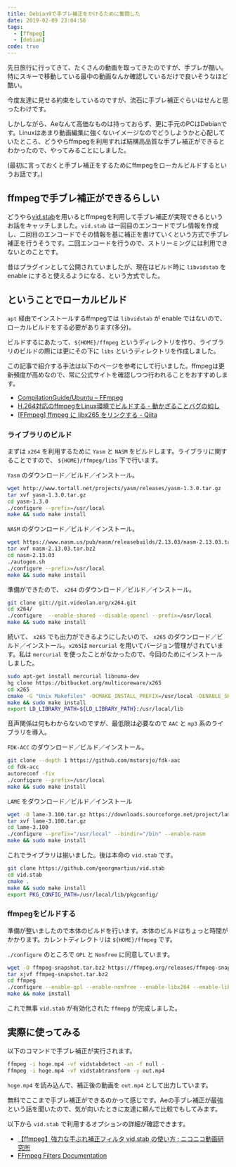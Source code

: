 ```yaml
---
title: Debian9で手ブレ補正をかけるために奮闘した
date: 2019-02-09 23:04:56
tags:
  - [ffmpeg]
  - [debian]
code: true
---
```

先日旅行に行ってきて、たくさんの動画を取ってきたのですが、手ブレが酷い。特にスキーで移動している最中の動画なんか確認しているだけで良いそうなほど酷い。

今度友達に見せる約束をしているのですが、流石に手ブレ補正ぐらいはせんと思ったわけです。

しかしながら、Aeなんて高価なものは持っておらず、更に手元のPCはDebianです。Linuxはあまり動画編集に強くないイメージなのでどうしようかと心配していたところ、どうやらffmpegを利用すれば結構高品質な手ブレ補正ができるとわかったので、やってみることにしました。

(最初に言っておくと手ブレ補正をするためにffmpegをローカルビルドするというお話です。)

## ffmpegで手ブレ補正ができるらしい

どうやら[vid.stab](http://public.hronopik.de/vid.stab/)を用いるとffmpegを利用して手ブレ補正が実現できるというお話をキャッチしました。`vid.stab` は一回目のエンコードでブレ情報を作成し、二回目のエンコードでその情報を基に補正を書けていくという方式で手ブレ補正を行うそうです。二回エンコードを行うので、ストリーミングには利用できないとのことです。

昔はプラグインとして公開されていましたが、現在はビルド時に `libvidstab` を enable にすると使えるようになる、という方式でした。

## ということでローカルビルド

`apt` 経由でインストールするffmpegでは `libvidstab` が enable ではないので、ローカルビルドをする必要があります(多分)。

ビルドするにあたって、`${HOME}/ffmpeg` というディレクトリを作り、ライブラリのビルドの際には更にその下に `libs` というディレクトリを作成しました。

この記事で紹介する手法は以下のページを参考にして行いました。ffmpegは更新頻度が高めなので、常に公式サイトを確認しつつ行われることをおすすめします。

- [CompilationGuide/Ubuntu – FFmpeg](https://trac.ffmpeg.org/wiki/CompilationGuide/Ubuntu)
- [H.264対応のffmpegをLinux環境でビルドする - 動かざることバグの如し](http://thr3a.hatenablog.com/entry/20180718/1531920275)
- [[FFmpeg] ffmpeg に libx265 をリンクする - Qiita](https://qiita.com/pb_tmz08/items/29165f4c3ef9bc4285ab)

### ライブラリのビルド

まずは `x264` を利用するために `Yasm` と `NASM` をビルドします。ライブラリに関することですので、 `${HOME}/ffmpeg/libs` 下で行います。

`Yasm` のダウンロード／ビルド／インストール。

```sh
wget http://www.tortall.net/projects/yasm/releases/yasm-1.3.0.tar.gz
tar xvf yasm-1.3.0.tar.gz
cd yasm-1.3.0
./configure --prefix=/usr/local
make && sudo make install
```

`NASM` のダウンロード／ビルド／インストール。

```sh
wget https://www.nasm.us/pub/nasm/releasebuilds/2.13.03/nasm-2.13.03.tar.bz2
tar xvf nasm-2.13.03.tar.bz2
cd nasm-2.13.03
./autogen.sh
./configure --prefix=/usr/local
make && sudo make install
```

準備ができたので、 `x264` のダウンロード／ビルド／インストール。

```sh
git clone git://git.videolan.org/x264.git
cd x264/
./configure  --enable-shared --disable-opencl --prefix=/usr/local
make && sudo make install
```

続いて、 `x265` でも出力ができるようにしたいので、 `x265` のダウンロード／ビルド／インストール。`x265`は `mercurial` を用いてバージョン管理がされています。私は `mercurial` を使ったことがなかったので、今回のためにインストールしました。

```sh
sudo apt-get install mercurial libnuma-dev
hg clone https://bitbucket.org/multicoreware/x265
cd x265
cmake -G "Unix Makefiles" -DCMAKE_INSTALL_PREFIX=/usr/local -DENABLE_SHARED=off
make && sudo make install
export LD_LIBRARY_PATH=${LD_LIBRARY_PATH}:/usr/local/lib
```

音声関係は何もわからないのですが、最低限は必要なので `AAC` と `mp3` 系のライブラリを導入。

`FDK-ACC` のダウンロード／ビルド／インストール。

```sh
git clone --depth 1 https://github.com/mstorsjo/fdk-aac
cd fdk-acc
autoreconf -fiv
./configure --prefix=/usr/local
make && sudo make install
```

`LAME` をダウンロード／ビルド／インストール

```sh
wget -O lame-3.100.tar.gz https://downloads.sourceforge.net/project/lame/lame/3.100/lame-3.100.tar.gz
tar xvf lame-3.100.tar.gz
cd lame-3.100
./configure --prefix="/usr/local" --bindir="/bin" --enable-nasm
make && sudo make install
```

これでライブラリは揃いました。後は本命の `vid.stab` です。

```sh
git clone https://github.com/georgmartius/vid.stab
cd vid.stab
cmake .
make && sudo make install
export PKG_CONFIG_PATH=/usr/local/lib/pkgconfig/
```

### ffmpegをビルドする

準備が整いましたので本体のビルドを行います。本体のビルドはちょっと時間がかかります。カレントディレクトリは `${HOME}/ffmpeg` です。

`./configure` のところで `GPL` と `Nonfree` に同意しています。

```sh
wget -O ffmpeg-snapshot.tar.bz2 https://ffmpeg.org/releases/ffmpeg-snapshot.tar.bz2
tar xjvf ffmpeg-snapshot.tar.bz2
cd ffmpeg
./configure --enable-gpl --enable-nonfree --enable-libx264 --enable-libx265 --enable-libfdk-aac --enable-libmp3lame --enable-libvidstab
make && make install
```

これで無事 `vid.stab` が有効化された `ffmepg` が完成しました。

## 実際に使ってみる

以下のコマンドで手ブレ補正が実行されます。

```sh
ffmpeg -i hoge.mp4 -vf vidstabdetect -an -f null -
ffmpeg -i hoge.mp4 -vf vidstabtransform -y out.mp4
```

`hoge.mp4` を読み込んで、補正後の動画を `out.mp4` として出力しています。

無料でここまで手ブレ補正ができるのかって感じです。Aeの手ブレ補正が最強という話を聞いたので、気が向いたときに友達に頼んで比較でもしてみます。

以下から `vid.stab` で利用するオプションの詳細が確認できます。

- [【ffmpeg】強力な手ぶれ補正フィルタ vid.stab の使い方 : ニコニコ動画研究所](https://looooooooop.blog.fc2.com/blog-entry-1108.html)
- [FFmpeg Filters Documentation](https://ffmpeg.org/ffmpeg-filters.html#vidstabdetect-1)
